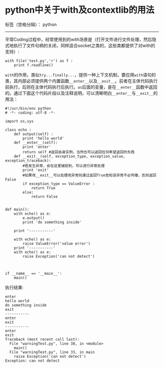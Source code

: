 ﻿# python中关于with及contextlib的用法

标签（空格分隔）： python

---

平常Coding过程中，经常使用到的with场景是（打开文件进行文件处理，然后隐式地执行了文件句柄的关闭，同样适合socket之类的，这些类都提供了对with的支持）:
```
with file('test.py','r') as f :
    print f.readline()
```

`with`的作用，类似`try...finally...`，提供一种上下文机制，要应用`with`语句的类，其内部必须提供两个内置函数`__enter__`以及`__exit__`。前者在主体代码执行前执行，后则在主体代码执行后执行。`as`后面的变量，是在`__enter__`函数中返回的。通过下面这个代码片段以及注释说明，可以清晰明白`__enter__`与`__exit__`的用法：
```
#!/usr/bin/env python
# -*- coding: utf-8 -*-

import os,sys

class echo :
	def output(self) :
		print 'hello world'
	def __enter__(self):
		print 'enter'
		return self #返回自身实例，当然也可以返回任何希望返回的东西
	def __exit__(self, exception_type, exception_value, exception_traceback):
		#若发生异常，会在这里捕捉到，可以进行异常处理
		print 'exit'
		#如果改__exit__可以处理改异常则通过返回True告知该异常不必传播，否则返回False
		if exception_type == ValueError :
			return True
		else:
			return False


def main():
	with echo() as e:
		e.output()
		print 'do something inside'

	print '-----------'
	
	with echo() as e:
		raise ValueError('value error')
	print '-----------'
	with echo() as e:
		raise Exception('can not detect')



if __name__ == '__main__':
	main()
```
执行结果:
```
enter
hello world
do something inside
exit
-----------
enter
exit
-----------
enter
exit
Traceback (most recent call last):
  File "warningTest.py", line 38, in <module>
    main()
  File "warningTest.py", line 33, in main
    raise Exception('can not detect')
Exception: can not detect
```



